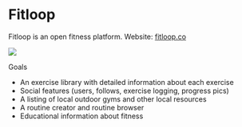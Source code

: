 # Fitloop
Fitloop is an open fitness platform. Website: [fitloop.co](https://fitloop.co)

<a href="https://fitloop-slack-invite.herokuapp.com/"><img src="http://fitloop-slack-invite.herokuapp.com/badge.svg"></a>

Goals
- An exercise library with detailed information about each exercise
- Social features (users, follows, exercise logging, progress pics)
- A listing of local outdoor gyms and other local resources
- A routine creator and routine browser
- Educational information about fitness

